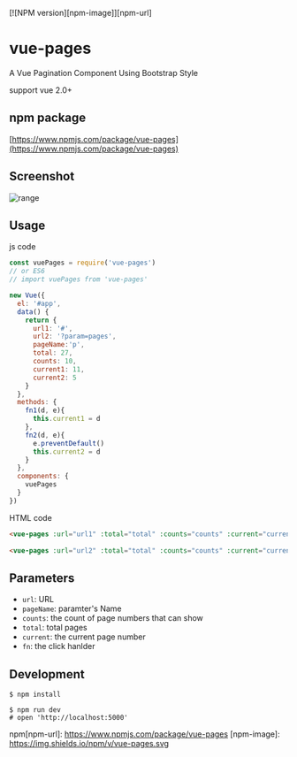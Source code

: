[![NPM version][npm-image]][npm-url]

# vue-pages

A Vue Pagination Component Using Bootstrap Style

support vue 2.0+


## npm package
[https://www.npmjs.com/package/vue-pages](https://www.npmjs.com/package/vue-pages)

## Screenshot
![range](https://raw.githubusercontent.com/ccforward/cc/master/vue-pages/img/pages.png)

## Usage

js code

```js
const vuePages = require('vue-pages')
// or ES6
// import vuePages from 'vue-pages'

new Vue({
  el: '#app',
  data() {
    return {
      url1: '#',
      url2: '?param=pages',
      pageName:'p',
      total: 27,
      counts: 10,
      current1: 11,
      current2: 5
    }
  },
  methods: {
    fn1(d, e){
      this.current1 = d
    },
    fn2(d, e){
      e.preventDefault()
      this.current2 = d
    }
  },
  components: {
    vuePages
  }
})
```

HTML code

```html
<vue-pages :url="url1" :total="total" :counts="counts" :current="current1" :fn="fn1"></vue-pages>
      
<vue-pages :url="url2" :total="total" :counts="counts" :current="current2" :fn="fn2"></vue-pages>
```

## Parameters
* `url`: URL
* `pageName`:  paramter's Name
* `counts`: the count of page numbers that can show
* `total`: total pages 
* `current`: the current page number
* `fn`: the click hanlder


## Development

```shell
$ npm install

$ npm run dev
# open 'http://localhost:5000'
```

npm[npm-url]: https://www.npmjs.com/package/vue-pages
[npm-image]: https://img.shields.io/npm/v/vue-pages.svg